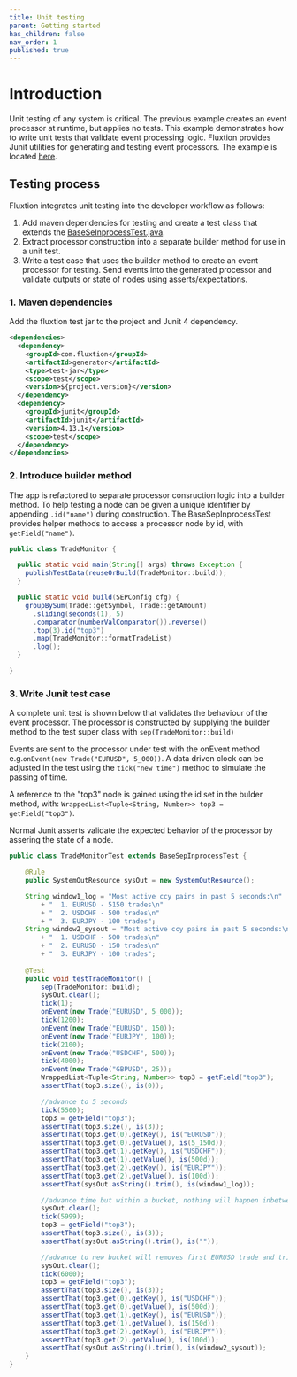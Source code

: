 ```yaml
---
title: Unit testing
parent: Getting started
has_children: false
nav_order: 1
published: true
---
```


# Introduction

Unit testing of any system is critical. The previous example creates an event processor at runtime, but applies no tests. This example demonstrates how to write unit tests that validate event processing logic. Fluxtion provides Junit utilities for generating and testing event processors. The example is located [here](https://github.com/v12technology/fluxtion/tree/master/examples/quickstart/lesson-2).

## Testing process
Fluxtion integrates unit testing into the developer workflow as follows:
1. Add maven dependencies for testing and create a test class that extends the [BaseSeInprocessTest.java](https://github.com/v12technology/fluxtion/blob/2.10.9/generator/src/test/java/com/fluxtion/generator/util/BaseSepInprocessTest.java).
1. Extract processor construction into a separate builder method for use in a unit test.   
1. Write a test case that uses the builder method to create an event processor for testing. Send events into the generated processor and validate outputs or state of nodes using asserts/expectations. 

### 1. Maven dependencies
Add the fluxtion test jar to the project and Junit 4 dependency.

```xml
<dependencies>
  <dependency>
    <groupId>com.fluxtion</groupId>
    <artifactId>generator</artifactId>
    <type>test-jar</type>
    <scope>test</scope>
    <version>${project.version}</version>
  </dependency>
  <dependency>
    <groupId>junit</groupId>
    <artifactId>junit</artifactId>
    <version>4.13.1</version>
    <scope>test</scope>
  </dependency>
</dependencies>
```

### 2. Introduce builder method
The app is refactored to separate processor consruction logic into a builder method. To help testing a node can be given a unique identifier by appending  `.id("name")` during construction. The BaseSepInprocessTest provides helper methods to access a processor node by id, with `getField("name")`.
```java
public class TradeMonitor {

  public static void main(String[] args) throws Exception {
    publishTestData(reuseOrBuild(TradeMonitor::build));
  }

  public static void build(SEPConfig cfg) {
    groupBySum(Trade::getSymbol, Trade::getAmount)
      .sliding(seconds(1), 5)
      .comparator(numberValComparator()).reverse()
      .top(3).id("top3")
      .map(TradeMonitor::formatTradeList)
      .log();
  }

}
```

### 3. Write Junit test case
A complete unit test is shown below that validates the behaviour of the event processor. The processor is constructed by supplying the builder method to the test super class with `sep(TradeMonitor::build)`

Events are sent to the processor under test with the onEvent method e.g.`onEvent(new Trade("EURUSD", 5_000))`. A data driven clock can be adjusted in the test using the `tick("new time")` method to simulate the passing of time.

A reference to the "top3" node is gained using the id set in the bulder method, with: `WrappedList<Tuple<String, Number>> top3 = getField("top3")`. 

Normal Junit asserts validate the expected behavior of the processor by assering the state of a node.

```java
public class TradeMonitorTest extends BaseSepInprocessTest {

    @Rule
    public SystemOutResource sysOut = new SystemOutResource();

    String window1_log = "Most active ccy pairs in past 5 seconds:\n"
        + "	 1. EURUSD - 5150 trades\n"
        + "	 2. USDCHF - 500 trades\n"
        + "	 3. EURJPY - 100 trades";
    String window2_sysout = "Most active ccy pairs in past 5 seconds:\n"
        + "	 1. USDCHF - 500 trades\n"
        + "	 2. EURUSD - 150 trades\n"
        + "	 3. EURJPY - 100 trades";
    
    @Test
    public void testTradeMonitor() {
        sep(TradeMonitor::build);
        sysOut.clear();
        tick(1);
        onEvent(new Trade("EURUSD", 5_000));
        tick(1200);
        onEvent(new Trade("EURUSD", 150));
        onEvent(new Trade("EURJPY", 100));
        tick(2100);
        onEvent(new Trade("USDCHF", 500));
        tick(4000);
        onEvent(new Trade("GBPUSD", 25));
        WrappedList<Tuple<String, Number>> top3 = getField("top3");
        assertThat(top3.size(), is(0));

        //advance to 5 seconds
        tick(5500);
        top3 = getField("top3");
        assertThat(top3.size(), is(3));
        assertThat(top3.get(0).getKey(), is("EURUSD"));
        assertThat(top3.get(0).getValue(), is(5_150d));
        assertThat(top3.get(1).getKey(), is("USDCHF"));
        assertThat(top3.get(1).getValue(), is(500d));
        assertThat(top3.get(2).getKey(), is("EURJPY"));
        assertThat(top3.get(2).getValue(), is(100d));
        assertThat(sysOut.asString().trim(), is(window1_log));

        //advance time but within a bucket, nothing will happen inbetween buckets
        sysOut.clear();
        tick(5999);
        top3 = getField("top3");
        assertThat(top3.size(), is(3));
        assertThat(sysOut.asString().trim(), is(""));

        //advance to new bucket will removes first EURUSD trade and triggering a new top 3
        sysOut.clear();
        tick(6000);
        top3 = getField("top3");
        assertThat(top3.size(), is(3));
        assertThat(top3.get(0).getKey(), is("USDCHF"));
        assertThat(top3.get(0).getValue(), is(500d));
        assertThat(top3.get(1).getKey(), is("EURUSD"));
        assertThat(top3.get(1).getValue(), is(150d));
        assertThat(top3.get(2).getKey(), is("EURJPY"));
        assertThat(top3.get(2).getValue(), is(100d));
        assertThat(sysOut.asString().trim(), is(window2_sysout));
    }
}
```
